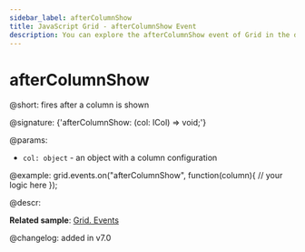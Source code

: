 ```yaml
---
sidebar_label: afterColumnShow
title: JavaScript Grid - afterColumnShow Event 
description: You can explore the afterColumnShow event of Grid in the documentation of the DHTMLX JavaScript UI library. Browse developer guides and API reference, try out code examples and live demos, and download a free 30-day evaluation version of DHTMLX Suite 7.
---
```


# afterColumnShow

@short: fires after a column is shown

@signature: {'afterColumnShow: (col: ICol) => void;'}

@params:
- `col: object` - an object with a column configuration

@example:
grid.events.on("afterColumnShow", function(column){
    // your logic here
});

@descr:

**Related sample**: [Grid. Events](https://snippet.dhtmlx.com/9zeyp4ds)

@changelog: added in v7.0
